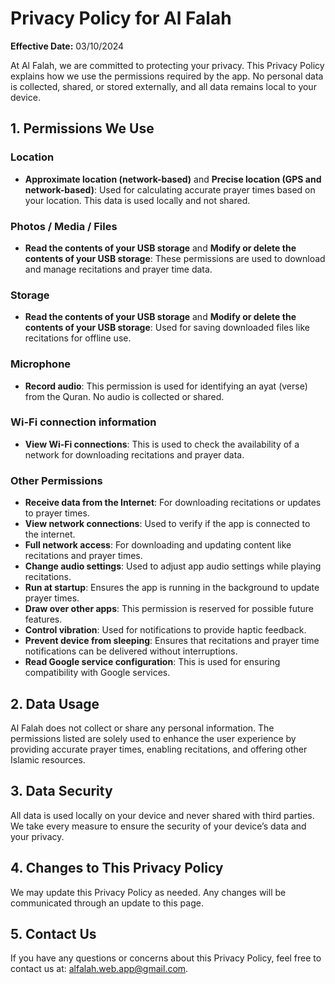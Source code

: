 # Privacy Policy for Al Falah

**Effective Date:** 03/10/2024

At Al Falah, we are committed to protecting your privacy. This Privacy Policy explains how we use the permissions required by the app. No personal data is collected, shared, or stored externally, and all data remains local to your device.

## 1. Permissions We Use

### Location

-   **Approximate location (network-based)** and **Precise location (GPS and network-based)**: Used for calculating accurate prayer times based on your location. This data is used locally and not shared.

### Photos / Media / Files

-   **Read the contents of your USB storage** and **Modify or delete the contents of your USB storage**: These permissions are used to download and manage recitations and prayer time data.

### Storage

-   **Read the contents of your USB storage** and **Modify or delete the contents of your USB storage**: Used for saving downloaded files like recitations for offline use.

### Microphone

-   **Record audio**: This permission is used for identifying an ayat (verse) from the Quran. No audio is collected or shared.

### Wi-Fi connection information

-   **View Wi-Fi connections**: This is used to check the availability of a network for downloading recitations and prayer data.

### Other Permissions

-   **Receive data from the Internet**: For downloading recitations or updates to prayer times.
-   **View network connections**: Used to verify if the app is connected to the internet.
-   **Full network access**: For downloading and updating content like recitations and prayer times.
-   **Change audio settings**: Used to adjust app audio settings while playing recitations.
-   **Run at startup**: Ensures the app is running in the background to update prayer times.
-   **Draw over other apps**: This permission is reserved for possible future features.
-   **Control vibration**: Used for notifications to provide haptic feedback.
-   **Prevent device from sleeping**: Ensures that recitations and prayer time notifications can be delivered without interruptions.
-   **Read Google service configuration**: This is used for ensuring compatibility with Google services.

## 2. Data Usage

Al Falah does not collect or share any personal information. The permissions listed are solely used to enhance the user experience by providing accurate prayer times, enabling recitations, and offering other Islamic resources.

## 3. Data Security

All data is used locally on your device and never shared with third parties. We take every measure to ensure the security of your device’s data and your privacy.

## 4. Changes to This Privacy Policy

We may update this Privacy Policy as needed. Any changes will be communicated through an update to this page.

## 5. Contact Us

If you have any questions or concerns about this Privacy Policy, feel free to contact us at: alfalah.web.app@gmail.com.
